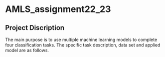 # AMLS_assignment22_23
## **Project Discription**
The main purpose is to use multiple machine learning models to complete four classification tasks. The specific task description, data set and applied model are as follows.

